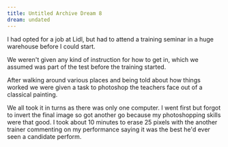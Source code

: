 ```yaml
---
title: Untitled Archive Dream 8
dream: undated
---
```


I had opted for a job at Lidl, but had to attend a training seminar in a huge warehouse before I could start.

We weren't given any kind of instruction for how to get in, which we assumed was part of the test before the training started.

After walking around various places and being told about how things worked we were given a task to photoshop the teachers face out of a classical painting.

We all took it in turns as there was only one computer. I went first but forgot to invert the final image so got another go because my photoshopping skills were that good.
I took about 10 minutes to erase 25 pixels with the another trainer commenting on my performance saying it was the best he'd ever seen a candidate perform.